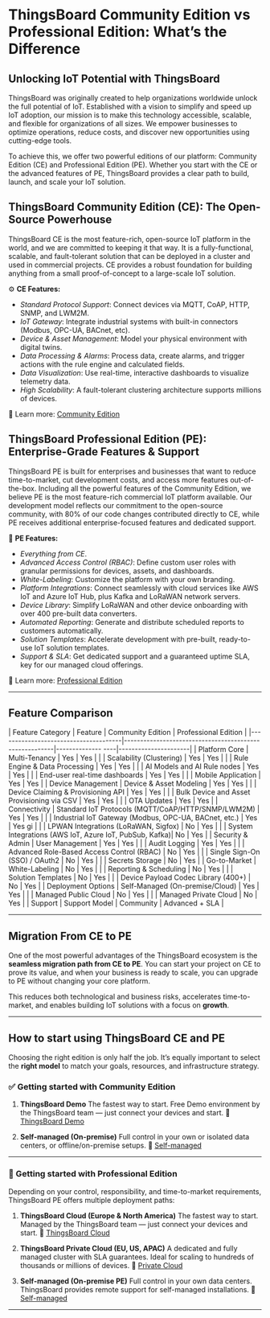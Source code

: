 # ThingsBoard Community Edition vs Professional Edition: What’s the Difference

## Unlocking IoT Potential with ThingsBoard

ThingsBoard was originally created to help organizations worldwide unlock the full potential of IoT. Established with a vision to simplify and speed up IoT adoption, our mission is to make this technology accessible, scalable, and flexible for organizations of all sizes. We empower businesses to optimize operations, reduce costs, and discover new opportunities using cutting-edge tools.

To achieve this, we offer two powerful editions of our platform: Community Edition (CE) and Professional Edition (PE). Whether you start with the CE or the advanced features of PE, ThingsBoard provides a clear path to build, launch, and scale your IoT solution.


## ThingsBoard Community Edition (CE): The Open-Source Powerhouse

ThingsBoard CE is the most feature-rich, open-source IoT platform in the world, and we are committed to keeping it that way. It is a fully-functional, scalable, and fault-tolerant solution that can be deployed in a cluster and used in commercial projects. CE provides a robust foundation for building anything from a small proof-of-concept to a large-scale IoT solution.


:gear: **CE Features:**

- *Standard Protocol Support*: Connect devices via MQTT, CoAP, HTTP, SNMP, and LWM2M.
- *IoT Gateway*: Integrate industrial systems with built-in connectors (Modbus, OPC-UA, BACnet, etc).
- *Device & Asset Management*: Model your physical environment with digital twins.
- *Data Processing & Alarms*: Process data, create alarms, and trigger actions with the rule engine and calculated fields.
- *Data Visualization*: Use real-time, interactive dashboards to visualize telemetry data.
- *High Scalability*: A fault-tolerant clustering architecture supports millions of devices.

:pushpin: Learn more: [Community Edition](https://thingsboard.io/docs/)

## ThingsBoard Professional Edition (PE): Enterprise-Grade Features & Support

ThingsBoard PE is built for enterprises and businesses that want to reduce time-to-market, cut development costs, and access more features out-of-the-box. Including all the powerful features of the Community Edition, we believe PE is the most feature-rich commercial IoT platform available. Our development model reflects our commitment to the open-source community, with 80% of our code changes contributed directly to CE, while PE receives additional enterprise-focused features and dedicated support.


:rocket: **PE Features:**

- *Everything from CE*.
- *Advanced Access Control (RBAC)*: Define custom user roles with granular permissions for devices, assets, and dashboards.
- *White-Labeling*:  Customize the platform with your own branding.
- *Platform Integrations*: Connect seamlessly with cloud services like AWS IoT and Azure IoT Hub, plus Kafka and LoRaWAN network servers.
- *Device Library*: Simplify LoRaWAN and other device onboarding with over 400 pre-built data converters.
- *Automated Reporting*: Generate and distribute scheduled reports to customers automatically.
- *Solution Templates*: Accelerate development with pre-built, ready-to-use IoT solution templates.
- *Support & SLA*: Get dedicated support and a guaranteed uptime SLA, key for our managed cloud offerings.


:pushpin: Learn more: [Professional Edition](https://thingsboard.io/docs/pe/)

---

## Feature Comparison

| Feature Category                     | Feature                                                | Community Edition | Professional Edition |
|--------------------------------------|--------------------------------------------------------|-------------- ----|----------------------|
| Platform Core                        | Multi-Tenancy                                          | Yes               | Yes                  |
|                                      | Scalability (Clustering)                               | Yes               | Yes                  |
|                                      | Rule Engine & Data Processing                          | Yes               | Yes                  |
|                                      | AI Models and AI Rule nodes                            | Yes               | Yes                  |
|                                      | End-user real-time dashboards                          | Yes               | Yes                  |
|                                      | Mobile Application                                     | Yes               | Yes                  |
| Device Management                    | Device & Asset Modeling                                | Yes               | Yes                  |
|                                      | Device Claiming & Provisioning API                     | Yes               | Yes                  |
|                                      | Bulk Device and Asset Provisioning via CSV             | Yes               | Yes                  |
|                                      | OTA Updates                                            | Yes               | Yes                  |
| Connectivity                         | Standard IoT Protocols (MQTT/CoAP/HTTP/SNMP/LWM2M)     | Yes               | Yes                  |
|                                      | Industrial IoT Gateway (Modbus, OPC-UA, BACnet, etc.)  | Yes               | Yes      gi            |
|                                      | LPWAN Integrations (LoRaWAN, Sigfox)                   | No                | Yes                  |
|                                      | System Integrations (AWS IoT, Azure IoT, PubSub, Kafka)| No                | Yes                  |
| Security & Admin                     | User Management                                        | Yes               | Yes                  |
|                                      | Audit Logging                                          | Yes               | Yes                  |
|                                      | Advanced Role-Based Access Control (RBAC)              | No                | Yes                  |
|                                      | Single Sign-On (SSO) / OAuth2                          | No                | Yes                  |
|                                      | Secrets Storage                                        | No                | Yes                  |
| Go-to-Market                         | White-Labeling                                         | No                | Yes                  |
|                                      | Reporting & Scheduling                                 | No                | Yes                  |
|                                      | Solution Templates                                     | No                | Yes                  |
|                                      | Device Payload Codec Library (400+)                    | No                | Yes                  |
| Deployment Options                   | Self-Managed (On-premise/Cloud)                        | Yes               | Yes                  |
|                                      | Managed Public Cloud                                   | No                | Yes                  |
|                                      | Managed Private Cloud                                  | No                | Yes                  |
| Support                              | Support Model                                          | Community         | Advanced + SLA       |


---

## Migration From CE to PE

One of the most powerful advantages of the ThingsBoard ecosystem is the **seamless migration path from CE to PE**.
You can start your project on CE to prove its value, and when your business is ready to scale, you can upgrade to PE without changing your core platform.

This reduces both technological and business risks, accelerates time-to-market, and enables building IoT solutions with a focus on **growth**.

---

## How to start using ThingsBoard CE and PE

Choosing the right edition is only half the job. It’s equally important to select the **right model** to match your goals, resources, and infrastructure strategy.

### :white_check_mark: Getting started with Community Edition

1. **ThingsBoard Demo**
   The fastest way to start. Free Demo environment by the ThingsBoard team — just connect your devices and start.
   :link: [ThingsBoard Demo](https://demo.thingsboard.io/signup)

2. **Self-managed (On-premise)**
   Full control in your own or isolated data centers, or offline/on-premise setups.
   :link: [Self-managed](https://thingsboard.io/docs/user-guide/install/installation-options/)

---

### :rocket: Getting started with Professional Edition

Depending on your control, responsibility, and time-to-market requirements, ThingsBoard PE offers multiple deployment paths:

1. **ThingsBoard Cloud (Europe & North America)**
   The fastest way to start. Managed by the ThingsBoard team — just connect your devices and start.
   :link: [ThingsBoard Cloud](https://thingsboard.io/installations/)

2. **ThingsBoard Private Cloud (EU, US, APAC)**
   A dedicated and fully managed cluster with SLA guarantees.
   Ideal for scaling to hundreds of thousands or millions of devices.
   :link: [Private Cloud](https://thingsboard.io/pricing/?product=thingsboard-private-cloud)

3. **Self-managed (On-premise PE)**
   Full control in your own data centers.
   ThingsBoard provides remote support for self-managed installations.
   :link: [Self-managed](https://thingsboard.io/pricing/?product=thingsboard-pe&solution=pe-pay-as-you-go)

---

